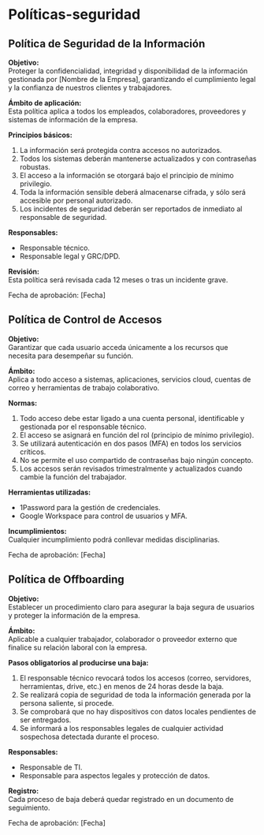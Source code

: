# Políticas-seguridad

## Política de Seguridad de la Información

**Objetivo:**  
Proteger la confidencialidad, integridad y disponibilidad de la información gestionada por [Nombre de la Empresa], garantizando el cumplimiento legal y la confianza de nuestros clientes y trabajadores.

**Ámbito de aplicación:**  
Esta política aplica a todos los empleados, colaboradores, proveedores y sistemas de información de la empresa.

**Principios básicos:**
1. La información será protegida contra accesos no autorizados.
2. Todos los sistemas deberán mantenerse actualizados y con contraseñas robustas.
3. El acceso a la información se otorgará bajo el principio de mínimo privilegio.
4. Toda la información sensible deberá almacenarse cifrada, y sólo será accesible por personal autorizado.
5. Los incidentes de seguridad deberán ser reportados de inmediato al responsable de seguridad.

**Responsables:**  
- Responsable técnico.  
- Responsable legal y GRC/DPD.

**Revisión:**  
Esta política será revisada cada 12 meses o tras un incidente grave.

Fecha de aprobación: [Fecha]

## Política de Control de Accesos

**Objetivo:**  
Garantizar que cada usuario acceda únicamente a los recursos que necesita para desempeñar su función.

**Ámbito:**  
Aplica a todo acceso a sistemas, aplicaciones, servicios cloud, cuentas de correo y herramientas de trabajo colaborativo.

**Normas:**
1. Todo acceso debe estar ligado a una cuenta personal, identificable y gestionada por el responsable técnico.
2. El acceso se asignará en función del rol (principio de mínimo privilegio).
3. Se utilizará autenticación en dos pasos (MFA) en todos los servicios críticos.
4. No se permite el uso compartido de contraseñas bajo ningún concepto.
5. Los accesos serán revisados trimestralmente y actualizados cuando cambie la función del trabajador.

**Herramientas utilizadas:**
- 1Password para la gestión de credenciales.
- Google Workspace para control de usuarios y MFA.

**Incumplimientos:**  
Cualquier incumplimiento podrá conllevar medidas disciplinarias.

Fecha de aprobación: [Fecha]

## Política de Offboarding

**Objetivo:**  
Establecer un procedimiento claro para asegurar la baja segura de usuarios y proteger la información de la empresa.

**Ámbito:**  
Aplicable a cualquier trabajador, colaborador o proveedor externo que finalice su relación laboral con la empresa.

**Pasos obligatorios al producirse una baja:**
1. El responsable técnico revocará todos los accesos (correo, servidores, herramientas, drive, etc.) en menos de 24 horas desde la baja.
2. Se realizará copia de seguridad de toda la información generada por la persona saliente, si procede.
3. Se comprobará que no hay dispositivos con datos locales pendientes de ser entregados.
4. Se informará a los responsables legales de cualquier actividad sospechosa detectada durante el proceso.

**Responsables:**  
- Responsable de TI.  
- Responsable para aspectos legales y protección de datos.

**Registro:**  
Cada proceso de baja deberá quedar registrado en un documento de seguimiento.

Fecha de aprobación: [Fecha]


